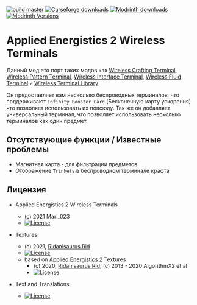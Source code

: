 [![build master](https://github.com/Mari023/AE2WirelessTerminalLibrary/actions/workflows/build_master.yml/badge.svg)](https://github.com/Mari023/AE2WirelessTerminalLibrary/actions/workflows/build_master.yml)
[![Curseforge downloads](http://cf.way2muchnoise.eu/full_459929_downloads.svg)](https://www.curseforge.com/minecraft/mc-mods/applied-energistics-2-wireless-terminals)
[![Modrinth downloads](https://modrinth-utils.vercel.app/api/badge/downloads?id=pNabrMMw&logo=true)](https://modrinth.com/mod/applied-energistics-2-wireless-terminals)
[![Modrinth Versions](https://modrinth-utils.vercel.app/api/badge/versions?id=pNabrMMw&logo=true)](https://modrinth.com/mod/applied-energistics-2-wireless-terminals/versions)

Applied Energistics 2 Wireless Terminals
========================================
Данный мод это порт таких модов как
 [Wireless Crafting Terminal](https://www.curseforge.com/minecraft/mc-mods/wireless-crafting-terminal),
[Wireless Pattern Terminal](https://www.curseforge.com/minecraft/mc-mods/wireless-pattern-terminal),
[Wireless Interface Terminal](https://www.curseforge.com/minecraft/mc-mods/wireless-interface-terminal),
[Wireless Fluid Terminal](https://www.curseforge.com/minecraft/mc-mods/wireless-fluid-terminal) и
[Wireless Terminal Library](https://www.curseforge.com/minecraft/mc-mods/ae2wtlib)

Он предоставляет вам несколько беспроводных терминалов, что поддерживают `Infinity Booster Card` (Бесконечную карту ускорения) что позволяет использовать их повсюду.
Так же он добавляет универсальный терминал, что позволяет использовать несколько терминалов как один предмет.

## Отсутствующие функции / Известные проблемы

- Магнитная карта - для фильтрации предметов
- Отображение `Trinkets` в беспроводном терминале крафта

## Лицензия

* Applied Energistics 2 Wireless Terminals
    - (c) 2021 Mari_023
    - [![License](https://img.shields.io/badge/License-MIT-red.svg?style=flat-square)](http://opensource.org/licenses/MIT)

* Textures
    - (c) 2021, [Ridanisaurus Rid](https://github.com/Ridanisaurus/)
    - [![License](https://img.shields.io/badge/License-CC%20BY--NC--SA%203.0-yellow.svg?style=flat-square)](https://creativecommons.org/licenses/by-nc-sa/3.0/)
    - based on [Applied Energistics 2](https://github.com/AppliedEnergistics/Applied-Energistics-2) Textures
        - (c) 2020, [Ridanisaurus Rid](https://github.com/Ridanisaurus/), (c) 2013 - 2020 AlgorithmX2 et al
        - [![License](https://img.shields.io/badge/License-CC%20BY--NC--SA%203.0-yellow.svg?style=flat-square)](https://creativecommons.org/licenses/by-nc-sa/3.0/)

* Text and Translations
    - [![License](https://img.shields.io/badge/License-No%20Restriction-green.svg?style=flat-square)](https://creativecommons.org/publicdomain/zero/1.0/)
